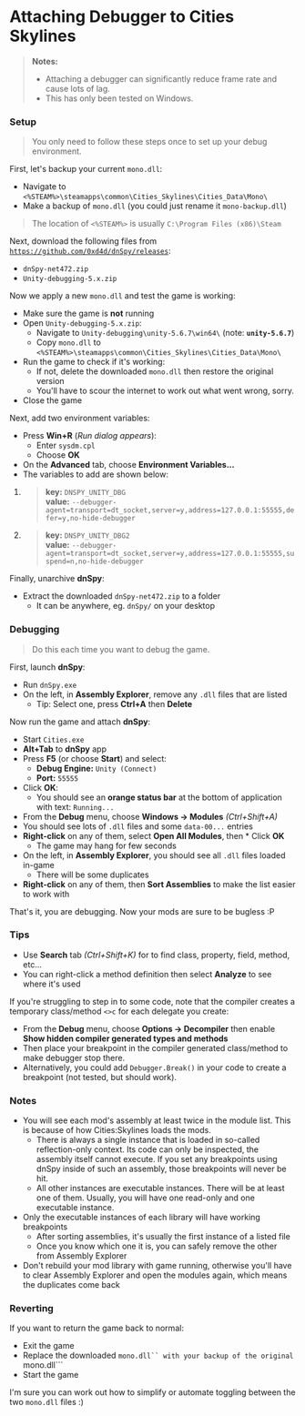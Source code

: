 # Attaching Debugger to Cities Skylines

> **Notes:**
> * Attaching a debugger can significantly reduce frame rate and cause lots of lag.
> * This has only been tested on Windows.

### Setup

> You only need to follow these steps once to set up your debug environment.

First, let's backup your current ```mono.dll```:

* Navigate to ```<%STEAM%>\steamapps\common\Cities_Skylines\Cities_Data\Mono\```
* Make a backup of ```mono.dll``` (you could just rename it ```mono-backup.dll```)

> The location of ```<%STEAM%>``` is usually ```C:\Program Files (x86)\Steam```

Next, download the following files
from [```https://github.com/0xd4d/dnSpy/releases```](https://github.com/0xd4d/dnSpy/releases):

* ```dnSpy-net472.zip```
* ```Unity-debugging-5.x.zip```

Now we apply a new ```mono.dll``` and test the game is working:

* Make sure the game is **not** running
* Open ```Unity-debugging-5.x.zip```:
    * Navigate to ```Unity-debugging\unity-5.6.7\win64\``` (note: **```unity-5.6.7```**)
    * Copy ```mono.dll``` to ```<%STEAM%>\steamapps\common\Cities_Skylines\Cities_Data\Mono\```
* Run the game to check if it's working:
    * If not, delete the downloaded ```mono.dll``` then restore the original version
    * You'll have to scour the internet to work out what went wrong, sorry.
* Close the game

Next, add two environment variables:

* Press **Win+R** (_Run dialog appears_):
    * Enter ```sysdm.cpl```
    * Choose **OK**
* On the **Advanced** tab, choose **Environment Variables...**
* The variables to add are shown below:

1. > **key:** ```DNSPY_UNITY_DBG```  
   > **value:** ```--debugger-agent=transport=dt_socket,server=y,address=127.0.0.1:55555,defer=y,no-hide-debugger```
2. > **key:** ```DNSPY_UNITY_DBG2```  
   > **value:** ```--debugger-agent=transport=dt_socket,server=y,address=127.0.0.1:55555,suspend=n,no-hide-debugger```

Finally, unarchive **dnSpy**:

* Extract the downloaded ```dnSpy-net472.zip``` to a folder
    * It can be anywhere, eg. ```dnSpy/``` on your desktop

### Debugging

> Do this each time you want to debug the game.

First, launch **dnSpy**:

* Run ```dnSpy.exe```
* On the left, in **Assembly Explorer**, remove any ```.dll``` files that are listed
    * Tip: Select one, press **Ctrl+A** then **Delete**

Now run the game and attach **dnSpy**:

* Start ```Cities.exe```
* **Alt+Tab** to **dnSpy** app
* Press **F5** (or choose **Start**) and select:
    * **Debug Engine:** ```Unity (Connect)```
    * **Port:** ```55555```
* Click **OK**:
    * You should see an **orange status bar** at the bottom of application with text: ```Running...```
* From the **Debug** menu, choose **Windows -> Modules** _(Ctrl+Shift+A)_
* You should see lots of ```.dll``` files and some ```data-00...``` entries
* **Right-click** on any of them, select **Open All Modules**, then * Click **OK**
    * The game may hang for few seconds
* On the left, in **Assembly Explorer**, you should see all ```.dll``` files loaded in-game
    * There will be some duplicates
* **Right-click** on any of them, then **Sort Assemblies** to make the list easier to work with

That's it, you are debugging. Now your mods are sure to be bugless :P

### Tips

* Use **Search** tab _(Ctrl+Shift+K)_ for to find class, property, field, method, etc...
* You can right-click a method definition then select **Analyze** to see where it's used

If you're struggling to step in to some code, note that the compiler creates a temporary class/method `<>c` for each
delegate you create:

* From the **Debug** menu, choose **Options -> Decompiler** then enable **Show hidden compiler generated types and
  methods**
* Then place your breakpoint in the compiler generated class/method to make debugger stop there.
* Alternatively, you could add `Debugger.Break()` in your code to create a breakpoint (not tested, but should work).

### Notes

* You will see each mod's assembly at least twice in the module list. This is because of how Cities:Skylines loads the
  mods.
    * There is always a single instance that is loaded in so-called reflection-only context. Its code can only be
      inspected, the assembly itself cannot execute. If you set any breakpoints using dnSpy inside of such an assembly,
      those breakpoints will never be hit.
    * All other instances are executable instances. There will be at least one of them. Usually, you will have one
      read-only and one executable instance.
* Only the executable instances of each library will have working breakpoints
    * After sorting assemblies, it's usually the first instance of a listed file
    * Once you know which one it is, you can safely remove the other from Assembly Explorer
* Don't rebuild your mod library with game running, otherwise you'll have to clear Assembly Explorer and open the
  modules again, which means the duplicates come back

### Reverting

If you want to return the game back to normal:

* Exit the game
* Replace the downloaded ```mono.dll`` with your backup of the original ```mono.dll```
* Start the game

I'm sure you can work out how to simplify or automate toggling between the two ```mono.dll``` files :)